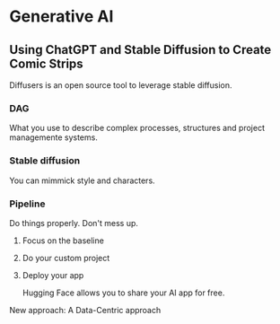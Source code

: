 # Generative AI

## Using ChatGPT and Stable Diffusion to Create Comic Strips

Diffusers is an open source tool to leverage stable diffusion.

### DAG

What you use to describe complex processes, structures and project managemente systems.

### Stable diffusion

You can mimmick style and characters.

### Pipeline

Do things properly. Don't mess up.

1. Focus on the baseline

2. Do your custom project

3. Deploy your app

    Hugging Face allows you to share your AI app for free.

New approach: A Data-Centric approach